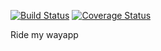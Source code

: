 [![Build Status](https://travis-ci.org/enJames/ridemyway.svg?branch=develop)](https://travis-ci.org/enJames/ridemyway)
[![Coverage Status](https://coveralls.io/repos/github/enJames/ridemyway/badge.svg?branch=develop)](https://coveralls.io/github/enJames/ridemyway?branch=develop)

Ride my way app  
 
